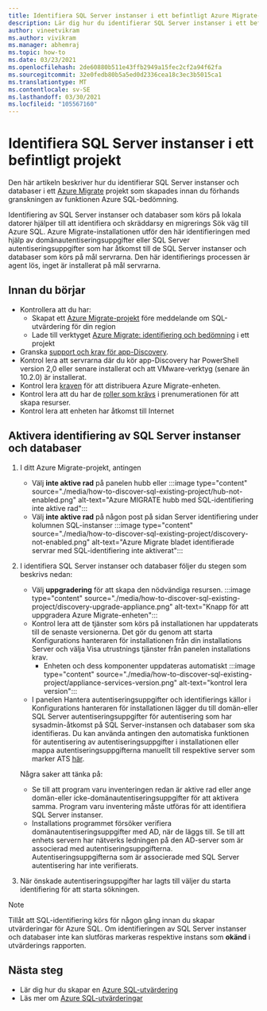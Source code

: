 ```yaml
---
title: Identifiera SQL Server instanser i ett befintligt Azure Migrate-projekt
description: Lär dig hur du identifierar SQL Server instanser i ett befintligt Azure Migrate-projekt.
author: vineetvikram
ms.author: vivikram
ms.manager: abhemraj
ms.topic: how-to
ms.date: 03/23/2021
ms.openlocfilehash: 2de60880b511e43ffb2949a15fec2cf2a94f62fa
ms.sourcegitcommit: 32e0fedb80b5a5ed0d2336cea18c3ec3b5015ca1
ms.translationtype: MT
ms.contentlocale: sv-SE
ms.lasthandoff: 03/30/2021
ms.locfileid: "105567160"
---
```

# <a name="discover-sql-server-instances-in-an-existing-project"></a>Identifiera SQL Server instanser i ett befintligt projekt 

Den här artikeln beskriver hur du identifierar SQL Server instanser och databaser i ett [Azure Migrate](./migrate-services-overview.md) projekt som skapades innan du förhands granskningen av funktionen Azure SQL-bedömning.

Identifiering av SQL Server instanser och databaser som körs på lokala datorer hjälper till att identifiera och skräddarsy en migrerings Sök väg till Azure SQL. Azure Migrate-installationen utför den här identifieringen med hjälp av domänautentiseringsuppgifter eller SQL Server autentiseringsuppgifter som har åtkomst till de SQL Server instanser och databaser som körs på mål servrarna. Den här identifierings processen är agent lös, inget är installerat på mål servrarna.

## <a name="before-you-start"></a>Innan du börjar

- Kontrollera att du har:
    - Skapat ett [Azure Migrate-projekt](./create-manage-projects.md) före meddelande om SQL-utvärdering för din region
    - Lade till verktyget [Azure Migrate: identifiering och bedömning](./how-to-assess.md) i ett projekt
- Granska [support och krav för app-Discovery](./migrate-support-matrix-vmware.md#vmware-requirements).
-  Kontrol lera att servrarna där du kör app-Discovery har PowerShell version 2,0 eller senare installerat och att VMware-verktyg (senare än 10.2.0) är installerat.
- Kontrol lera [kraven](./migrate-appliance.md) för att distribuera Azure Migrate-enheten.
- Kontrol lera att du har de [roller som krävs](./create-manage-projects.md#verify-permissions) i prenumerationen för att skapa resurser.
- Kontrol lera att enheten har åtkomst till Internet

## <a name="enable-discovery-of-sql-server-instances-and-databases"></a>Aktivera identifiering av SQL Server instanser och databaser

1. I ditt Azure Migrate-projekt, antingen
    - Välj **inte aktive rad** på panelen hubb eller   :::image type="content" source="./media/how-to-discover-sql-existing-project/hub-not-enabled.png" alt-text="Azure MIGRATE hubb med SQL-identifiering inte aktive rad":::
    - Välj **inte aktive rad** på någon post på sidan Server identifiering under kolumnen SQL-instanser   :::image type="content" source="./media/how-to-discover-sql-existing-project/discovery-not-enabled.png" alt-text="Azure Migrate bladet identifierade servrar med SQL-identifiering inte aktiverat":::
2. I identifiera SQL Server instanser och databaser följer du stegen som beskrivs nedan:
    - Välj **uppgradering** för att skapa den nödvändiga resursen.
        :::image type="content" source="./media/how-to-discover-sql-existing-project/discovery-upgrade-appliance.png" alt-text="Knapp för att uppgradera Azure Migrate-enheten":::
    - Kontrol lera att de tjänster som körs på installationen har uppdaterats till de senaste versionerna. Det gör du genom att starta Konfigurations hanteraren för installationen från din installations Server och välja Visa utrustnings tjänster från panelen installations krav.
        - Enheten och dess komponenter uppdateras automatiskt :::image type="content" source="./media/how-to-discover-sql-existing-project/appliance-services-version.png" alt-text="kontrol lera version":::
    - I panelen Hantera autentiseringsuppgifter och identifierings källor i Konfigurations hanteraren för installationen lägger du till domän-eller SQL Server autentiseringsuppgifter för autentisering som har sysadmin-åtkomst på SQL Server-instansen och databaser som ska identifieras.
    Du kan använda antingen den automatiska funktionen för autentisering av autentiseringsuppgifter i installationen eller mappa autentiseringsuppgifterna manuellt till respektive server som marker ATS [här](./tutorial-discover-vmware.md#start-continuous-discovery).

    Några saker att tänka på:
    - Se till att program varu inventeringen redan är aktive rad eller ange domän-eller icke-domänautentiseringsuppgifter för att aktivera samma. Program varu inventering måste utföras för att identifiera SQL Server instanser.
    - Installations programmet försöker verifiera domänautentiseringsuppgifter med AD, när de läggs till. Se till att enhets servern har nätverks ledningen på den AD-server som är associerad med autentiseringsuppgifterna. Autentiseringsuppgifterna som är associerade med SQL Server autentisering har inte verifierats.

3. När önskade autentiseringsuppgifter har lagts till väljer du starta identifiering för att starta sökningen.

> [!Note]
>Tillåt att SQL-identifiering körs för någon gång innan du skapar utvärderingar för Azure SQL. Om identifieringen av SQL Server instanser och databaser inte kan slutföras markeras respektive instans som **okänd** i utvärderings rapporten.

## <a name="next-steps"></a>Nästa steg

- Lär dig hur du skapar en [Azure SQL-utvärdering](./how-to-create-azure-sql-assessment.md)
- Läs mer om [Azure SQL-utvärderingar](./concepts-azure-sql-assessment-calculation.md)